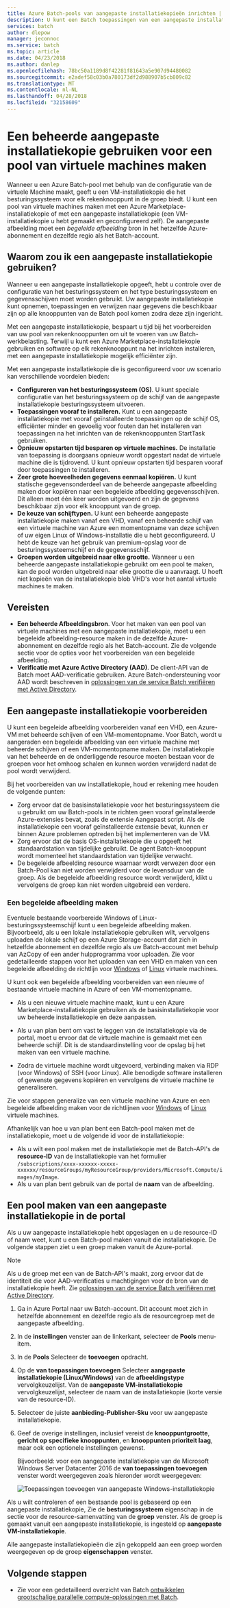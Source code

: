```yaml
---
title: Azure Batch-pools van aangepaste installatiekopieën inrichten | Microsoft Docs
description: U kunt een Batch toepassingen van een aangepaste installatiekopie die u wilt inrichten rekenknooppunten die de software en gegevens die u nodig hebt voor uw toepassing bevatten. Aangepaste installatiekopieën zijn een efficiënte manier voor het configureren van rekenknooppunten om uit te voeren van uw Batch-workloads.
services: batch
author: dlepow
manager: jeconnoc
ms.service: batch
ms.topic: article
ms.date: 04/23/2018
ms.author: danlep
ms.openlocfilehash: 78bc50a1189d8f42281f81643a5e907d94480082
ms.sourcegitcommit: e2adef58c03b0a780173df2d988907b5cb809c82
ms.translationtype: MT
ms.contentlocale: nl-NL
ms.lasthandoff: 04/28/2018
ms.locfileid: "32158609"
---
```

# <a name="use-a-managed-custom-image-to-create-a-pool-of-virtual-machines"></a>Een beheerde aangepaste installatiekopie gebruiken voor een pool van virtuele machines maken 

Wanneer u een Azure Batch-pool met behulp van de configuratie van de virtuele Machine maakt, geeft u een VM-installatiekopie die het besturingssysteem voor elk rekenknooppunt in de groep biedt. U kunt een pool van virtuele machines maken met een Azure Marketplace-installatiekopie of met een aangepaste installatiekopie (een VM-installatiekopie u hebt gemaakt en geconfigureerd zelf). De aangepaste afbeelding moet een *begeleide afbeelding* bron in het hetzelfde Azure-abonnement en dezelfde regio als het Batch-account.

## <a name="why-use-a-custom-image"></a>Waarom zou ik een aangepaste installatiekopie gebruiken?
Wanneer u een aangepaste installatiekopie opgeeft, hebt u controle over de configuratie van het besturingssysteem en het type besturingssysteem en gegevensschijven moet worden gebruikt. Uw aangepaste installatiekopie kunt opnemen, toepassingen en verwijzen naar gegevens die beschikbaar zijn op alle knooppunten van de Batch pool komen zodra deze zijn ingericht.

Met een aangepaste installatiekopie, bespaart u tijd bij het voorbereiden van uw pool van rekenknooppunten om uit te voeren van uw Batch-werkbelasting. Terwijl u kunt een Azure Marketplace-installatiekopie gebruiken en software op elk rekenknooppunt na het inrichten installeren, met een aangepaste installatiekopie mogelijk efficiënter zijn.

Met een aangepaste installatiekopie die is geconfigureerd voor uw scenario kan verschillende voordelen bieden:

- **Configureren van het besturingssysteem (OS)**. U kunt speciale configuratie van het besturingssysteem op de schijf van de aangepaste installatiekopie besturingssysteem uitvoeren. 
- **Toepassingen vooraf te installeren.** Kunt u een aangepaste installatiekopie met vooraf geïnstalleerde toepassingen op de schijf OS, efficiënter minder en gevoelig voor fouten dan het installeren van toepassingen na het inrichten van de rekenknooppunten StartTask gebruiken.
- **Opnieuw opstarten tijd besparen op virtuele machines.** De installatie van toepassing is doorgaans opnieuw wordt opgestart nadat de virtuele machine die is tijdrovend. U kunt opnieuw opstarten tijd besparen vooraf door toepassingen te installeren. 
- **Zeer grote hoeveelheden gegevens eenmaal kopiëren.** U kunt statische gegevensonderdeel van de beheerde aangepaste afbeelding maken door kopiëren naar een begeleide afbeelding gegevensschijven. Dit alleen moet één keer worden uitgevoerd en zijn de gegevens beschikbaar zijn voor elk knooppunt van de groep.
- **De keuze van schijftypen.** U kunt een beheerde aangepaste installatiekopie maken vanaf een VHD, vanaf een beheerde schijf van een virtuele machine van Azure een momentopname van deze schijven of uw eigen Linux of Windows-installatie die u hebt geconfigureerd. U hebt de keuze van het gebruik van premium-opslag voor de besturingssysteemschijf en de gegevensschijf.
- **Groepen worden uitgebreid naar elke grootte.** Wanneer u een beheerde aangepaste installatiekopie gebruikt om een pool te maken, kan de pool worden uitgebreid naar elke grootte die u aanvraagt. U hoeft niet kopieën van de installatiekopie blob VHD's voor het aantal virtuele machines te maken. 


## <a name="prerequisites"></a>Vereisten

- **Een beheerde Afbeeldingsbron**. Voor het maken van een pool van virtuele machines met een aangepaste installatiekopie, moet u een begeleide afbeelding-resource maken in de dezelfde Azure-abonnement en dezelfde regio als het Batch-account. Zie de volgende sectie voor de opties voor het voorbereiden van een begeleide afbeelding.
- **Verificatie met Azure Active Directory (AAD)**. De client-API van de Batch moet AAD-verificatie gebruiken. Azure Batch-ondersteuning voor AAD wordt beschreven in [oplossingen van de service Batch verifiëren met Active Directory](batch-aad-auth.md).

    
## <a name="prepare-a-custom-image"></a>Een aangepaste installatiekopie voorbereiden
U kunt een begeleide afbeelding voorbereiden vanaf een VHD, een Azure-VM met beheerde schijven of een VM-momentopname. Voor Batch, wordt u aangeraden een begeleide afbeelding van een virtuele machine met beheerde schijven of een VM-momentopname maken. De installatiekopie van het beheerde en de onderliggende resource moeten bestaan voor de groepen voor het omhoog schalen en kunnen worden verwijderd nadat de pool wordt verwijderd. 

Bij het voorbereiden van uw installatiekopie, houd er rekening mee houden de volgende punten:

* Zorg ervoor dat de basisinstallatiekopie voor het besturingssysteem die u gebruikt om uw Batch-pools in te richten geen vooraf geïnstalleerde Azure-extensies bevat, zoals de extensie Aangepast script. Als de installatiekopie een vooraf geïnstalleerde extensie bevat, kunnen er binnen Azure problemen optreden bij het implementeren van de VM.
* Zorg ervoor dat de basis OS-installatiekopie die u opgeeft het standaardstation van tijdelijke gebruikt. De agent Batch-knooppunt wordt momenteel het standaardstation van tijdelijke verwacht.
* De begeleide afbeelding resource waarnaar wordt verwezen door een Batch-Pool kan niet worden verwijderd voor de levensduur van de groep. Als de begeleide afbeelding resource wordt verwijderd, klikt u vervolgens de groep kan niet worden uitgebreid een verdere. 

### <a name="to-create-a-managed-image"></a>Een begeleide afbeelding maken
Eventuele bestaande voorbereide Windows of Linux-besturingssysteemschijf kunt u een begeleide afbeelding maken. Bijvoorbeeld, als u een lokale installatiekopie gebruiken wilt, vervolgens uploaden de lokale schijf op een Azure Storage-account dat zich in hetzelfde abonnement en dezelfde regio als uw Batch-account met behulp van AzCopy of een ander hulpprogramma voor uploaden. Zie voor gedetailleerde stappen voor het uploaden van een VHD en maken van een begeleide afbeelding de richtlijn voor [Windows](../virtual-machines/windows/upload-generalized-managed.md) of [Linux](../virtual-machines/linux/upload-vhd.md) virtuele machines.

U kunt ook een begeleide afbeelding voorbereiden van een nieuwe of bestaande virtuele machine in Azure of een VM-momentopname. 

* Als u een nieuwe virtuele machine maakt, kunt u een Azure Marketplace-installatiekopie gebruiken als de basisinstallatiekopie voor uw beheerde installatiekopie en deze aanpassen. 

* Als u van plan bent om vast te leggen van de installatiekopie via de portal, moet u ervoor dat de virtuele machine is gemaakt met een beheerde schijf. Dit is de standaardinstelling voor de opslag bij het maken van een virtuele machine.

* Zodra de virtuele machine wordt uitgevoerd, verbinding maken via RDP (voor Windows) of SSH (voor Linux). Alle benodigde software installeren of gewenste gegevens kopiëren en vervolgens de virtuele machine te generaliseren.  

Zie voor stappen generalize van een virtuele machine van Azure en een begeleide afbeelding maken voor de richtlijnen voor [Windows](../virtual-machines/windows/capture-image-resource.md) of [Linux](../virtual-machines/linux/capture-image.md) virtuele machines.

Afhankelijk van hoe u van plan bent een Batch-pool maken met de installatiekopie, moet u de volgende id voor de installatiekopie:

* Als u wilt een pool maken met de installatiekopie met de Batch-API's de **resource-ID** van de installatiekopie van het formulier `/subscriptions/xxxx-xxxxxx-xxxxx-xxxxxx/resourceGroups/myResourceGroup/providers/Microsoft.Compute/images/myImage`. 
* Als u van plan bent gebruik van de portal de **naam** van de afbeelding. 





## <a name="create-a-pool-from-a-custom-image-in-the-portal"></a>Een pool maken van een aangepaste installatiekopie in de portal

Als u uw aangepaste installatiekopie hebt opgeslagen en u de resource-ID of naam weet, kunt u een Batch-pool maken vanuit die installatiekopie. De volgende stappen ziet u een groep maken vanuit de Azure-portal.

> [!NOTE]
> Als u de groep met een van de Batch-API's maakt, zorg ervoor dat de identiteit die voor AAD-verificaties u machtigingen voor de bron van de installatiekopie heeft. Zie [oplossingen van de service Batch verifiëren met Active Directory](batch-aad-auth.md).
>

1. Ga in Azure Portal naar uw Batch-account. Dit account moet zich in hetzelfde abonnement en dezelfde regio als de resourcegroep met de aangepaste afbeelding. 
2. In de **instellingen** venster aan de linkerkant, selecteer de **Pools** menu-item.
3. In de **Pools** Selecteer de **toevoegen** opdracht.
4. Op de **van toepassingen toevoegen** Selecteer **aangepaste installatiekopie (Linux/Windows)** van de **afbeeldingstype** vervolgkeuzelijst. Van de **aangepaste VM-installatiekopie** vervolgkeuzelijst, selecteer de naam van de installatiekopie (korte versie van de resource-ID).
5. Selecteer de juiste **aanbieding-Publisher-Sku** voor uw aangepaste installatiekopie.
6. Geef de overige instellingen, inclusief vereist de **knooppuntgrootte**, **gericht op specifieke knooppunten**, en **knooppunten prioriteit laag**, maar ook een optionele instellingen gewenst.

    Bijvoorbeeld: voor een aangepaste installatiekopie van de Microsoft Windows Server Datacenter 2016 de **van toepassingen toevoegen** venster wordt weergegeven zoals hieronder wordt weergegeven:

    ![Toepassingen toevoegen van aangepaste Windows-installatiekopie](media/batch-custom-images/add-pool-custom-image.png)
  
Als u wilt controleren of een bestaande pool is gebaseerd op een aangepaste installatiekopie, Zie de **besturingssysteem** eigenschap in de sectie voor de resource-samenvatting van de **groep** venster. Als de groep is gemaakt vanuit een aangepaste installatiekopie, is ingesteld op **aangepaste VM-installatiekopie**.

Alle aangepaste installatiekopieën die zijn gekoppeld aan een groep worden weergegeven op de groep **eigenschappen** venster.
 
## <a name="next-steps"></a>Volgende stappen

- Zie voor een gedetailleerd overzicht van Batch [ontwikkelen grootschalige parallelle compute-oplossingen met Batch](batch-api-basics.md).
